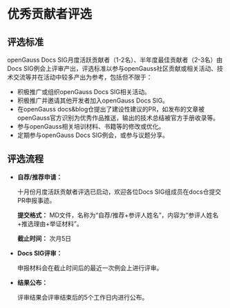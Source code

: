 # 优秀贡献者评选<a name="ZH-CN_TOPIC_0000001275063042"></a>



## 评选标准

openGauss Docs SIG月度活跃贡献者（1-2名）、半年度最佳贡献者（2-3名）由Docs SIG例会上评审产出，评选标准以参与openGauss社区贡献或相关活动、技术交流等并在活动中较多产出为参考，包括但不限于：

+ 积极推广或组织openGauss Docs SIG相关活动。
+ 积极推广并邀请其他开发者加入openGauss Docs SIG。
+ 在openGauss docs&blog仓提出了建设性建议的PR，如发布的文章被openGauss官方识别为优秀作品推送，输出的技术总结被官方手册收录等。
+ 参与openGauss相关培训材料、书籍等的修改或优化。
+ 定期参与openGauss Docs SIG例会，或参与议题分享。





## 评选流程

+ **自荐/推荐申请：**

  十月份月度活跃贡献者评选已启动，欢迎各位Docs SIG组成员在docs仓提交PR申报事迹。

  **提交格式：** MD文件，名称为“自荐/推荐+参评人姓名”，内容为“参评人姓名+推选理由+举证材料”。
  
  **截止时间：** 次月5日

+ **Docs SIG评审：**

  申报材料会在截止时间后的最近一次例会上进行评审。

+ **结果公布：**

  评审结果会评审结束后的5个工作日内进行公布。

